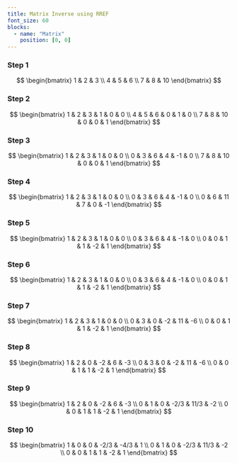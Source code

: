 ```yaml
---
title: Matrix Inverse using RREF
font_size: 60
blocks:
  - name: "Matrix"
    position: [0, 0]
---
```


### Step 1

$$
\begin{bmatrix}
1 & 2 & 3 \\
4 & 5 & 6 \\
7 & 8 & 10
\end{bmatrix}
$$

### Step 2

$$
\begin{bmatrix}
1 & 2 & 3 & 1 & 0 & 0 \\
4 & 5 & 6 & 0 & 1 & 0 \\
7 & 8 & 10 & 0 & 0 & 1
\end{bmatrix}
$$

### Step 3

$$
\begin{bmatrix}
1 & 2 & 3 & 1 & 0 & 0 \\
0 & 3 & 6 & 4 & -1 & 0 \\
7 & 8 & 10 & 0 & 0 & 1
\end{bmatrix}
$$

### Step 4

$$
\begin{bmatrix}
1 & 2 & 3 & 1 & 0 & 0 \\
0 & 3 & 6 & 4 & -1 & 0 \\
0 & 6 & 11 & 7 & 0 & -1
\end{bmatrix}
$$

### Step 5

$$
\begin{bmatrix}
1 & 2 & 3 & 1 & 0 & 0 \\
0 & 3 & 6 & 4 & -1 & 0 \\
0 & 0 & 1 & 1 & -2 & 1
\end{bmatrix}
$$

### Step 6

$$
\begin{bmatrix}
1 & 2 & 3 & 1 & 0 & 0 \\
0 & 3 & 6 & 4 & -1 & 0 \\
0 & 0 & 1 & 1 & -2 & 1
\end{bmatrix}
$$

### Step 7

$$
\begin{bmatrix}
1 & 2 & 3 & 1 & 0 & 0 \\
0 & 3 & 0 & -2 & 11 & -6 \\
0 & 0 & 1 & 1 & -2 & 1
\end{bmatrix}
$$

### Step 8

$$
\begin{bmatrix}
1 & 2 & 0 & -2 & 6 & -3 \\
0 & 3 & 0 & -2 & 11 & -6 \\
0 & 0 & 1 & 1 & -2 & 1
\end{bmatrix}
$$

### Step 9

$$
\begin{bmatrix}
1 & 2 & 0 & -2 & 6 & -3 \\
0 & 1 & 0 & -2/3 & 11/3 & -2 \\
0 & 0 & 1 & 1 & -2 & 1
\end{bmatrix}
$$

### Step 10

$$
\begin{bmatrix}
1 & 0 & 0 & -2/3 & -4/3 & 1 \\
0 & 1 & 0 & -2/3 & 11/3 & -2 \\
0 & 0 & 1 & 1 & -2 & 1
\end{bmatrix}
$$
